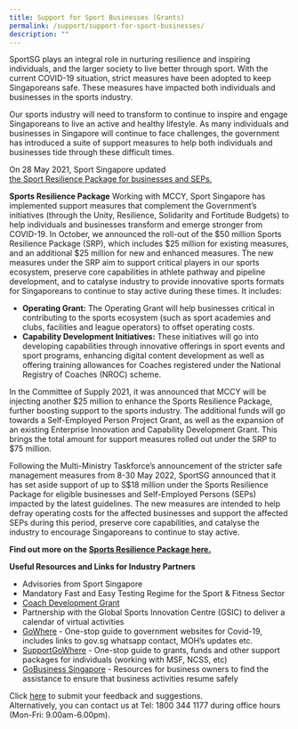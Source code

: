 ```yaml
---
title: Support for Sport Businesses (Grants)
permalink: /support/support-for-sport-businesses/
description: ""
---
```

SportSG plays an integral role in nurturing resilience and inspiring individuals, and the larger society to live better through sport. With the current COVID-19 situation, strict measures have been adopted to keep Singaporeans safe. These measures have impacted both individuals and businesses in the sports industry.

Our sports industry will need to transform to continue to inspire and engage Singaporeans to live an active and healthy lifestyle. As many individuals and businesses in Singapore will continue to face challenges, the government has introduced a suite of support measures to help both individuals and businesses tide through these difficult times.

On 28 May 2021, Sport Singapore updated <br>[the Sport Resilience Package for businesses and SEPs.](https://www.sportsingapore.gov.sg/Newsroom/Media-Releases/2021/May/SportSG-updates-Sport-Resilience-Package-for-businesses-and-SEPs)

**Sports Resilience Package**
Working with MCCY, Sport Singapore has implemented support measures that complement the Government’s initiatives (through the Unity, Resilience, Solidarity and Fortitude Budgets) to help individuals and businesses transform and emerge stronger from COVID-19. In October, we announced the roll-out of the $50 million Sports Resilience Package (SRP), which includes $25 million for existing measures, and an additional $25 million for new and enhanced measures. The new measures under the SRP aim to support critical players in our sports ecosystem, preserve core capabilities in athlete pathway and pipeline development, and to catalyse industry to provide innovative sports formats for Singaporeans to continue to stay active during these times. It includes:

*   **Operating Grant:** The Operating Grant will help businesses critical in contributing to the sports ecosystem (such as sport academies and clubs, facilities and league operators) to offset operating costs.
*   **Capability Development Initiatives:** These initiatives will go into developing capabilities through innovative offerings in sport events and sport programs, enhancing digital content development as well as offering training allowances for Coaches registered under the National Registry of Coaches (NROC) scheme.

In the Committee of Supply 2021, it was announced that MCCY will be injecting another $25 million to enhance the Sports Resilience Package, further boosting support to the sports industry. The additional funds will go towards a Self-Employed Person Project Grant, as well as the expansion of an existing Enterprise Innovation and Capability Development Grant. This brings the total amount for support measures rolled out under the SRP to $75 million.

Following the Multi-Ministry Taskforce’s announcement of the stricter safe management measures from 8-30 May 2022, SportSG announced that it has set aside support of up to S$18 million under the Sports Resilience Package for eligible businesses and Self-Employed Persons (SEPs) impacted by the latest guidelines. The new measures are intended to help defray operating costs for the affected businesses and support the affected SEPs during this period, preserve core capabilities, and catalyse the industry to encourage Singaporeans to continue to stay active.
  
**Find out more on the [Sports Resilience Package here.](https://circle.myactivesg.com/industry/support/sports-resilience-package?utm_campaign=Sports%20Resilience%20Package&utm_source=sportsg-corp&utm_medium=website)**

**Useful Resources and Links for Industry Partners**
*   Advisories from Sport Singapore
*   Mandatory Fast and Easy Testing Regime for the Sport & Fitness Sector
*   [Coach Development Grant](https://www.sportsingapore.gov.sg/athletes-coaches/coaches-corner/funding/coach-development-grant)
*   Partnership with the Global Sports Innovation Centre (GSIC) to deliver a calendar of virtual activities
*   [GoWhere](https://www.gowhere.gov.sg/) \- One-stop guide to government websites for Covid-19, includes links to gov.sg whatsapp contact, MOH’s updates etc.
*   [SupportGoWhere](https://www.supportgowhere.gov.sg/) \- One-stop guide to grants, funds and other support packages for individuals (working with MSF, NCSS, etc)
*   [GoBusiness Singapore](https://www.gobusiness.gov.sg/) \- Resources for business owners to find the assistance to ensure that business activities resume safely 

Click [here](https://members.myactivesg.com/feedback) to submit your feedback and suggestions.  
Alternatively, you can contact us at Tel: 1800 344 1177 during office hours (Mon-Fri: 9.00am-6.00pm).